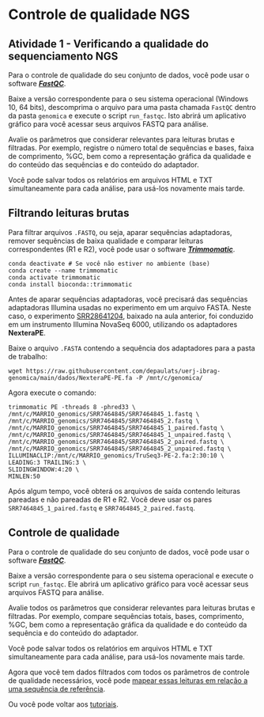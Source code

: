 # Controle de qualidade NGS

## Atividade 1 - Verificando a qualidade do sequenciamento NGS

Para o controle de qualidade do seu conjunto de dados, você pode usar o software [***FastQC***](https://www.bioinformatics.babraham.ac.uk/projects/fastqc/).

Baixe a versão correspondente para o seu sistema operacional (Windows 10, 64 bits), descomprima o arquivo para uma pasta chamada `FastQC` dentro da pasta `genomica` e execute o script `run_fastqc`. Isto abrirá um aplicativo gráfico para você acessar seus arquivos FASTQ para análise.

Avalie os parâmetros que considerar relevantes para leituras brutas e filtradas. Por exemplo, registre o número total de sequências e bases, faixa de comprimento, %GC, bem como a representação gráfica da qualidade e do conteúdo das sequências e do conteúdo do adaptador.

Você pode salvar todos os relatórios em arquivos HTML e TXT simultaneamente para cada análise, para usá-los novamente mais tarde.

## Filtrando leituras brutas

Para filtrar arquivos `.FASTQ`, ou seja, aparar sequências adaptadoras, remover sequências de baixa qualidade e comparar leituras correspondentes (R1 e R2), você pode usar o software [***Trimmomatic***](https://github.com/usadellab/Trimmomatic).

```
conda deactivate # Se você não estiver no ambiente (base)
conda create --name trimmomatic
conda activate trimmomatic
conda install bioconda::trimmomatic
```

Antes de aparar sequências adaptadoras, você precisará das sequências adaptadoras Illumina usadas no experimento em um arquivo FASTA. Neste caso, o experimento [SRR28641204](https://www.ncbi.nlm.nih.gov/sra/?term=SRR28641204), baixado na aula anterior, foi conduzido em um instrumento Illumina NovaSeq 6000, utilizando os adaptadores **NexteraPE**.

Baixe o arquivo `.FASTA` contendo a sequência dos adaptadores para a pasta de trabalho:

```
wget https://raw.githubusercontent.com/depaulats/uerj-ibrag-genomica/main/dados/NexteraPE-PE.fa -P /mnt/c/genomica/
```

Agora execute o comando:

```
trimmomatic PE -threads 8 -phred33 \
/mnt/c/MARRIO_genomics/SRR7464845/SRR7464845_1.fastq \
/mnt/c/MARRIO_genomics/SRR7464845/SRR7464845_2.fastq \
/mnt/c/MARRIO_genomics/SRR7464845/SRR7464845_1_paired.fastq \
/mnt/c/MARRIO_genomics/SRR7464845/SRR7464845_1_unpaired.fastq \
/mnt/c/MARRIO_genomics/SRR7464845/SRR7464845_2_paired.fastq \
/mnt/c/MARRIO_genomics/SRR7464845/SRR7464845_2_unpaired.fastq \
ILLUMINACLIP:/mnt/c/MARRIO_genomics/TruSeq3-PE-2.fa:2:30:10 \
LEADING:3 TRAILING:3 \
SLIDINGWINDOW:4:20 \
MINLEN:50
```

Após algum tempo, você obterá os arquivos de saída contendo leituras pareadas e não pareadas de R1 e R2. Você deve usar os pares `SRR7464845_1_paired.fastq` e `SRR7464845_2_paired.fastq`.

## Controle de qualidade

Para o controle de qualidade do seu conjunto de dados, você pode usar o software [***FastQC***](https://www.bioinformatics.babraham.ac.uk/projects/fastqc/).

Baixe a versão correspondente para o seu sistema operacional e execute o script `run_fastqc`. Ele abrirá um aplicativo gráfico para você acessar seus arquivos FASTQ para análise.

Avalie todos os parâmetros que considerar relevantes para leituras brutas e filtradas. Por exemplo, compare sequências totais, bases, comprimento, %GC, bem como a representação gráfica da qualidade e do conteúdo da sequência e do conteúdo do adaptador.

Você pode salvar todos os relatórios em arquivos HTML e TXT simultaneamente para cada análise, para usá-los novamente mais tarde.

Agora que você tem dados filtrados com todos os parâmetros de controle de qualidade necessários, você pode [mapear essas leituras em relação a uma sequência de referência](https://github.com/depaulats/MARRIO_genomics/blob/main/map.md).

Ou você pode voltar aos [tutoriais](https://github.com/depaulats/MARRIO_genomics/blob/main/tutorials.md).
